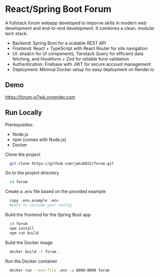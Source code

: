# React/Spring Boot Forum

A fullstack forum webapp developed to imporve skills in modern web development and end-to-end development. It combines a clean, modular tech stack:

- Backend: Spring Boot for a scalable REST API
- Frontend: React + TypeScript with React Router for site navigation
- UI: shadcn for  UI components, Tanstack Query for efficient data fetching, and Hookform + Zod for reliable form validation
- Authentication: Firebase with JWT for secure account management
- Deployment: Minimal Docker setup for easy deployment on Render.io


## Demo

https://forum-p7wb.onrender.com

## Run Locally

Prerequisites:
- Node.js
- npm (comes with Node.js)
- Docker

Clone the project

```bash
  git clone https://github.com/jakub022/forum.git
```

Go to the project directory

```bash
  cd forum
```

Create a .env file based on the provided example

```bash
  copy .env.example .env
  #edit to include your config
```

Build the frontend for the Spring Boot app

```bash
  cd forum
  npm install
  npm run build
```

Build the Docker image

```bash
  docker build -t forum .
```

Run the Docker container

```bash
  docker run --env-file .env -p 8080:8080 forum
```
